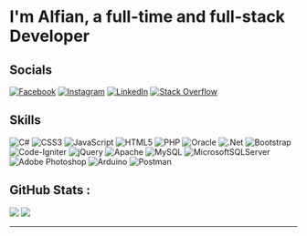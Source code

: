 # I'm Alfian, a full-time and full-stack Developer

## Socials
[![Facebook](https://img.shields.io/badge/Facebook-%231877F2.svg?logo=Facebook&logoColor=white)](https://facebook.com/fyan.yagami) [![Instagram](https://img.shields.io/badge/Instagram-%23E4405F.svg?logo=Instagram&logoColor=white)](https://instagram.com/fianyagami) [![LinkedIn](https://img.shields.io/badge/LinkedIn-%230077B5.svg?logo=linkedin&logoColor=white)](https://linkedin.com/in/alfian-s-utomo-328120131) [![Stack Overflow](https://img.shields.io/badge/-Stackoverflow-FE7A16?logo=stack-overflow&logoColor=white)](https://stackoverflow.com/users/5241561) 

## Skills
![C#](https://img.shields.io/badge/c%23-%23239120.svg?style=for-the-badge&logo=c-sharp&logoColor=white) ![CSS3](https://img.shields.io/badge/css3-%231572B6.svg?style=for-the-badge&logo=css3&logoColor=white) ![JavaScript](https://img.shields.io/badge/javascript-%23323330.svg?style=for-the-badge&logo=javascript&logoColor=%23F7DF1E) ![HTML5](https://img.shields.io/badge/html5-%23E34F26.svg?style=for-the-badge&logo=html5&logoColor=white) ![PHP](https://img.shields.io/badge/php-%23777BB4.svg?style=for-the-badge&logo=php&logoColor=white) ![Oracle](https://img.shields.io/badge/Oracle-F80000?style=for-the-badge&logo=oracle&logoColor=white) ![.Net](https://img.shields.io/badge/.NET-5C2D91?style=for-the-badge&logo=.net&logoColor=white) ![Bootstrap](https://img.shields.io/badge/bootstrap-%23563D7C.svg?style=for-the-badge&logo=bootstrap&logoColor=white) ![Code-Igniter](https://img.shields.io/badge/CodeIgniter-%23EF4223.svg?style=for-the-badge&logo=codeIgniter&logoColor=white) ![jQuery](https://img.shields.io/badge/jquery-%230769AD.svg?style=for-the-badge&logo=jquery&logoColor=white) ![Apache](https://img.shields.io/badge/apache-%23D42029.svg?style=for-the-badge&logo=apache&logoColor=white) ![MySQL](https://img.shields.io/badge/mysql-%2300f.svg?style=for-the-badge&logo=mysql&logoColor=white) ![MicrosoftSQLServer](https://img.shields.io/badge/Microsoft%20SQL%20Sever-CC2927?style=for-the-badge&logo=microsoft%20sql%20server&logoColor=white) ![Adobe Photoshop](https://img.shields.io/badge/adobephotoshop-%2331A8FF.svg?style=for-the-badge&logo=adobephotoshop&logoColor=white) ![Arduino](https://img.shields.io/badge/-Arduino-00979D?style=for-the-badge&logo=Arduino&logoColor=white) ![Postman](https://img.shields.io/badge/Postman-FF6C37?style=for-the-badge&logo=postman&logoColor=white)
## GitHub Stats :
![](https://github-readme-stats.vercel.app/api?username=fianyagami&theme=radical&hide_border=false&include_all_commits=true&count_private=true)
![](https://github-readme-stats.vercel.app/api/top-langs/?username=fianyagami&theme=radical&hide_border=false&include_all_commits=true&count_private=true&layout=compact)

---

